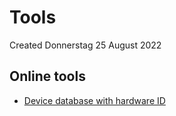 # Tools
Created Donnerstag 25 August 2022

Online tools
------------

* [Device database with hardware ID](https://devicehunt.com/)


